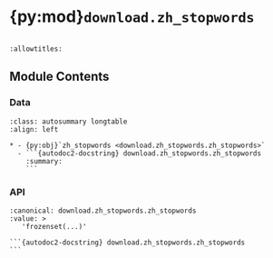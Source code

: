 # {py:mod}`download.zh_stopwords`

```{py:module} download.zh_stopwords
```

```{autodoc2-docstring} download.zh_stopwords
:allowtitles:
```

## Module Contents

### Data

````{list-table}
:class: autosummary longtable
:align: left

* - {py:obj}`zh_stopwords <download.zh_stopwords.zh_stopwords>`
  - ```{autodoc2-docstring} download.zh_stopwords.zh_stopwords
    :summary:
    ```
````

### API

````{py:data} zh_stopwords
:canonical: download.zh_stopwords.zh_stopwords
:value: >
   'frozenset(...)'

```{autodoc2-docstring} download.zh_stopwords.zh_stopwords
```

````
